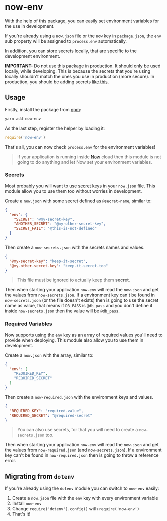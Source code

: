 # now-env

With the help of this package, you can easily set environment variables for the use in development.

If you're already using a `now.json` file or the `now` key in `package.json`, the `env` sub property will be assigned to `process.env` automatically.

In addition, you can store secrets locally, that are specific to the development environment.

**IMPORTANT:** Do not use this package in production. It should only be used locally, while developing. This is because the secrets that you're using locally shouldn't match the ones you use in production (more secure). In production, you should be adding secrets [like this](https://zeit.co/docs/getting-started/secrets).

## Usage

Firstly, install the package from [npm](https://www.npmjs.com/package/now-env):

```bash
yarn add now-env
```

As the last step, register the helper by loading it:

```js
require('now-env')
```

That's all, you can now check `process.env` for the environment variables!

> If your application is running inside [Now](https://zeit.co/now) cloud then this module is not going to do anything and let Now set your environment variables.

### Secrets

Most probably you will want to use [secret keys](https://zeit.co/docs/features/env-and-secrets#securing-env-variables-using-secrets) in your `now.json` file. This module allow you to use them too without worries in development.

Create a `now.json` with some secret defined as `@secret-name`, similar to:

```json
{
  "env": {
    "SECRET": "@my-secret-key",
    "ANOTHER_SECRET": "@my-other-secret-key",
    "SECRET_FAIL": "@this-is-not-defined"
  }
}
```

Then create a `now-secrets.json` with the secrets names and values.

```json
{
  "@my-secret-key": "keep-it-secret",
  "@my-other-secret-key": "keep-it-secret-too"
}
```

> This file must be ignored to actually keep them **secret**.

Then when starting your application `now-env` will read the `now.json` and get the values from `now-secrets.json`. If a environment key can't be found in `now-secrets.json` (or the file doesn't exists) then is going to use the secret name as value, that means if `DB_PASS` is `@db_pass` and you don't define it inside `now-secrets.json` then the value will be `@db_pass`.

### Required Variables

Now supports using the `env` key as an array of required values you'll need to provide when deploying. This module also allow you to use them in development.

Create a `now.json` with the array, similar to:

```json
{
  "env": [
    "REQUIRED_KEY",
    "REQUIRED_SECRET"
  ]
}
```

Then create a `now-required.json` with the environment keys and values.

```json
{
  "REQUIRED_KEY": "required-value",
  "REQUIRED_SECRET": "@required-secret"
}
```

> You can also use secrets, for that you will need to create a `now-secrets.json` too.

Then when starting your application `now-env` will read the `now.json` and get the values from `now-required.json` (and `now-secrets.json`). If a environment key can't be found in `now-required.json` then is going to throw a reference error.

## Migrating from `dotenv`

If you're already using the `dotenv` module you can switch to `now-env` easily:

1. Create a `now.json` file with the `env` key with every environment variable
2. Install `now-env`
3. Change `require('dotenv').config()` with `require('now-env')`
4. That's it!

